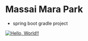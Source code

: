 # Massai Mara Park

+ spring boot gradle project

[![Hello, World!!](https://github.com/HanWool-Jeong/massai_mara_park01/actions/workflows/01helloworld.yaml/badge.svg)](https://github.com/HanWool-Jeong/massai_mara_park01/actions/workflows/01helloworld.yaml)